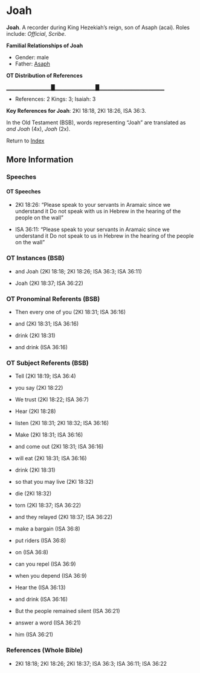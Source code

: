 # Joah
**Joah**. 
A recorder during King Hezekiah’s reign, son of Asaph (acai). 
Roles include: 
_Official_, _Scribe_. 




**Familial Relationships of Joah**


* Gender: male
* Father: [Asaph](Asaph.md)


**OT Distribution of References**

▁▁▁▁▁▁▁▁▁▁▁█▁▁▁▁▁▁▁▁▁▁█▁▁▁▁▁▁▁▁▁▁▁▁▁▁▁▁
* References: 2 Kings: 3; Isaiah: 3



**Key References for Joah**: 
2KI 18:18, 2KI 18:26, ISA 36:3. 


In the Old Testament (BSB), words representing “Joah” are translated as 
*and Joah* (4x), *Joah* (2x). 




Return to [Index](00-Index.md)

## More Information

### Speeches

#### OT Speeches

* 2KI 18:26: “Please speak to your servants in Aramaic since we understand it Do not speak with us in Hebrew in the hearing of the people on the wall”

* ISA 36:11: “Please speak to your servants in Aramaic since we understand it Do not speak to us in Hebrew in the hearing of the people on the wall”

### OT Instances (BSB)

* and Joah (2KI 18:18; 2KI 18:26; ISA 36:3; ISA 36:11)

* Joah (2KI 18:37; ISA 36:22)



### OT Pronominal Referents (BSB)

* Then every one of you (2KI 18:31; ISA 36:16)

* and (2KI 18:31; ISA 36:16)

* drink (2KI 18:31)

* and drink (ISA 36:16)



### OT Subject Referents (BSB)

* Tell (2KI 18:19; ISA 36:4)

* you say (2KI 18:22)

* We trust (2KI 18:22; ISA 36:7)

* Hear (2KI 18:28)

* listen (2KI 18:31; 2KI 18:32; ISA 36:16)

* Make (2KI 18:31; ISA 36:16)

* and come out (2KI 18:31; ISA 36:16)

* will eat (2KI 18:31; ISA 36:16)

* drink (2KI 18:31)

* so that you may live (2KI 18:32)

* die (2KI 18:32)

* torn (2KI 18:37; ISA 36:22)

* and they relayed (2KI 18:37; ISA 36:22)

* make a bargain (ISA 36:8)

* put riders (ISA 36:8)

* on (ISA 36:8)

* can you repel (ISA 36:9)

* when you depend (ISA 36:9)

* Hear the (ISA 36:13)

* and drink (ISA 36:16)

* But the people remained silent (ISA 36:21)

* answer a word (ISA 36:21)

* him (ISA 36:21)



### References (Whole Bible)

* 2KI 18:18; 2KI 18:26; 2KI 18:37; ISA 36:3; ISA 36:11; ISA 36:22




